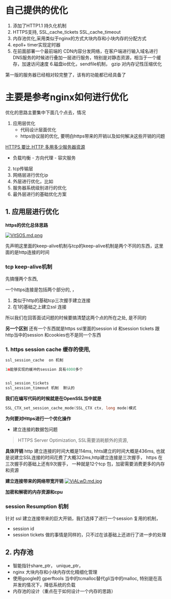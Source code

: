 # 自己提供的优化

1. 添加了HTTP1.1 持久化机制
2. HTTPS支持, SSL\_cache\_tickets
SSL\_cache\_timeout   
3. 内存池优化,采用类似于nginx的方式大块内存和小块内存的分配方式
4. epoll+ timer实现定时器
5. 在前面部署一个最前端的 CDN内容分发网络，在客户端进行输入域名进行DNS服务的时候进行叠加一层进行服务，特别是对静态资源，相当于一个缓存，加速访问速度
6.磁盘io优化，sendfile机制， gzip 对内存记性压缩优化


第一版的服务器已经相对较完整了，该有的功能都已经具备了



# 主要是参考nginx如何进行优化

优化的思路主要集中下面几个点去，情况

1. 应用层优化
	- 代码设计层面优化
	- https协议层的优化, 要明白https带来的开销以及如何解决这些开销的问题

[HTTPS 要比 HTTP 多用多少服务器资源](https://www.zhihu.com/question/21518760)
	
   - 负载均衡
	- 方向代理
	- 容灾服务
2. tcp传输层
3. 网络层进行优化ip
4. 外层进行优化，比如
5. 服务器系统级别进行的优化
6. 最外层进行的基础优化方案





## 1. 应用层进行优化

**https的优化总体思路**

[![VitSOS.md.png](https://s2.ax1x.com/2019/05/24/VitSOS.md.png)](https://imgchr.com/i/VitSOS)

先声明这里面的keep-alive机制与tcp的keep-alive机制是两个不同的东西，这里面的是http连接的时间

### tcp keep-alive机制

先搞懂两个东西, 

一个https连接是包括两个部分的, ，

1. 类似于http的基础tcp三次握手建立连接 
2. 在1的基础之上建立ssl 连接

所以我们在回答面试问题的时候要搞清楚这两个点的所在之处, 是不同的


**另一个区别**
还有一个东西就是https ssl里面的session id 和session tickets 跟http当中的session 和cookies也不是同一个东西
 

### 1. https session cache 缓存的使用,

```c
ssl_session_cache  on 机制

1m能够实现的缓冲的session 具有4000多个


ssl_session_tickets
ssl_session_timeout 机制  默认的

```

**我们在编写代码的时候就是在OpenSSL当中就是**

```c
SSL_CTX_set_session_cache_mode(SSL_CTX ctx, long mode)模式
```



**为何要对Https进行一个优化操作**

- 建立连接的数据包问题

>HTTPS Server Optimization, SSL需要消耗额外的资源, 

**具体开销**
http 建立连接的时间大概是114ms, hhts建立的时间大概是436ms, 也就是说建立SSL连接的时间花费了大概322ms,http建立连接是三次握手， https 在三次握手的基础上还有9次握手， 一种就是12个tcp 包，加密需要消费更多的内存和资源


**建立连接带来的网络带宽开销**
[![ViALwD.md.jpg](https://s2.ax1x.com/2019/05/24/ViALwD.md.jpg)](https://imgchr.com/i/ViALwD)


**加密和解密的内存资源和cpu**

### session  Resumption 机制

针对 ssl 建立连接带来的巨大开销，我们选择了进行一个session 复用的机制， 

- session id  
- session tickets 做的事情是同样的，只不过在该基础上还进行了进一步的处理



 


## 2. 内存池
- 智能指针share_ptr， unique_ptr，
- nginx 大块内存和小块内存优化精细化管理
- 使用google的 gperftools 当中的tcmalloc替代gli当中的malloc, 特别是在高并发的情况下，降低系统的负载
- 内存池的设计（重点在于如何设计一个内存的思路）


